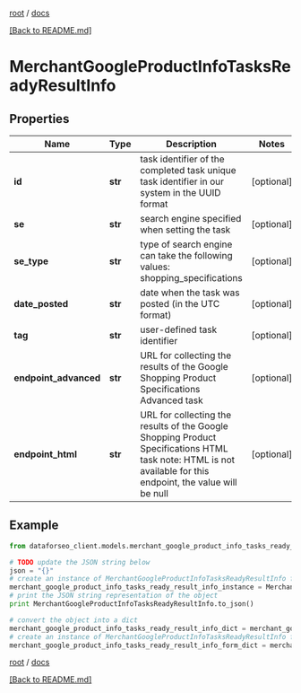 [root](./../ "root") / [docs](./ "docs")

[[Back to README.md]](./../README.md "[Back to README.md]")

# MerchantGoogleProductInfoTasksReadyResultInfo

## Properties

Name | Type | Description | Notes
------------ | ------------- | ------------- | -------------
**id** | **str** | task identifier of the completed task unique task identifier in our system in the UUID format | [optional]
**se** | **str** | search engine specified when setting the task | [optional]
**se_type** | **str** | type of search engine can take the following values: shopping_specifications | [optional]
**date_posted** | **str** | date when the task was posted (in the UTC format) | [optional]
**tag** | **str** | user-defined task identifier | [optional]
**endpoint_advanced** | **str** | URL for collecting the results of the Google Shopping Product Specifications Advanced task | [optional]
**endpoint_html** | **str** | URL for collecting the results of the Google Shopping Product Specifications HTML task note: HTML is not available for this endpoint, the value will be null | [optional]

## Example

```python
from dataforseo_client.models.merchant_google_product_info_tasks_ready_result_info import MerchantGoogleProductInfoTasksReadyResultInfo

# TODO update the JSON string below
json = "{}"
# create an instance of MerchantGoogleProductInfoTasksReadyResultInfo from a JSON string
merchant_google_product_info_tasks_ready_result_info_instance = MerchantGoogleProductInfoTasksReadyResultInfo.from_json(json)
# print the JSON string representation of the object
print MerchantGoogleProductInfoTasksReadyResultInfo.to_json()

# convert the object into a dict
merchant_google_product_info_tasks_ready_result_info_dict = merchant_google_product_info_tasks_ready_result_info_instance.to_dict()
# create an instance of MerchantGoogleProductInfoTasksReadyResultInfo from a dict
merchant_google_product_info_tasks_ready_result_info_form_dict = merchant_google_product_info_tasks_ready_result_info.from_dict(merchant_google_product_info_tasks_ready_result_info_dict)
```

  

[root](./../ "root") / [docs](./ "docs")

[[Back to README.md]](./../README.md "[Back to README.md]")